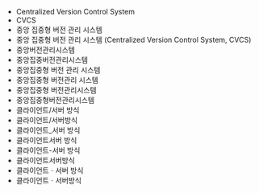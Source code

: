 ﻿- Centralized Version Control System
- CVCS
- 중앙 집중형 버전 관리 시스템
- 중앙 집중형 버전 관리 시스템 (Centralized Version Control System, CVCS)
- 중앙버전관리시스템
- 중앙집중버전관리시스템
- 중앙집중형 버전 관리 시스템
- 중앙집중형 버전관리 시스템
- 중앙집중형 버전관리시스템
- 중앙집중형버전관리시스템
- 클라이언트/서버 방식  
- 클라이언트/서버방식  
- 클라이언트_서버 방식  
- 클라이언트서버 방식  
- 클라이언트-서버 방식  
- 클라이언트서버방식  
- 클라이언트ㆍ서버 방식  
- 클라이언트ㆍ서버방식  
